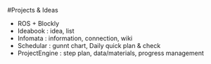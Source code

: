 #Projects & Ideas
- ROS + Blockly
- Ideabook : idea, list
- Infomata : information, connection, wiki
- Schedular : gunnt chart, Daily quick plan & check
- ProjectEngine : step plan, data/materials, progress management
